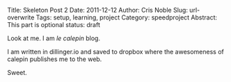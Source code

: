 Title: Skeleton Post 2
Date: 2011-12-12
Author: Cris Noble
Slug: url-overwrite
Tags: setup, learning, project
Category: speedproject
Abstract: This part is optional
status: draft


Look at me. I am _le calepin_ blog. 
<script type="text/javascript">
window.onload = function (){
	console.log(hey);
	alert('hi');
}
</script>

I am written in dillinger.io and saved to dropbox where the awesomeness of calepin publishes me to the web.

Sweet.